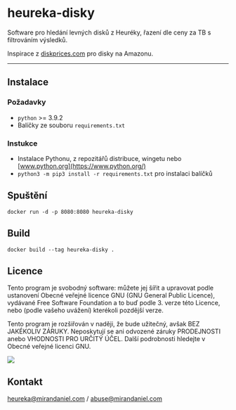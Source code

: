 # heureka-disky

Software pro hledání levných disků z Heuréky, řazení dle ceny za TB s filtrováním výsledků.

Inspirace z [diskprices.com](https://diskprices.com/) pro disky na Amazonu.

---

## Instalace

### Požadavky

- `python` >= 3.9.2 
- Balíčky ze souboru `requirements.txt`

### Instukce

- Instalace Pythonu, z repozitářů distribuce, wingetu nebo [www.python.org](https://www.python.org/)
- `python3 -m pip3 install -r requirements.txt` pro instalaci balíčků

## Spuštění

`docker run -d -p 8080:8080 heureka-disky`

## Build

`docker build --tag heureka-disky .`

## Licence

Tento program je svobodný software: můžete jej šířit a upravovat podle ustanovení Obecné veřejné licence GNU (GNU General Public Licence), vydávané Free Software Foundation a to buď podle 3. verze této Licence, nebo (podle vašeho uvážení) kterékoli pozdější verze. 

Tento program je rozšiřován v naději, že bude užitečný, avšak BEZ JAKÉKOLIV ZÁRUKY. Neposkytují se ani odvozené záruky PRODEJNOSTI anebo VHODNOSTI PRO URČITÝ ÚČEL. Další podrobnosti hledejte v Obecné veřejné licenci GNU. 

![](https://www.gnu.org/graphics/gplv3-with-text-136x68.png)

## Kontakt

heureka@mirandaniel.com / abuse@mirandaniel.com

